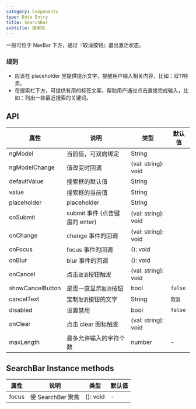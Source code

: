 ```yaml
---
category: Components
type: Data Entry
title: SearchBar
subtitle: 搜索栏
---
```


一般可位于 NavBar 下方，通过『取消按钮』退出激活状态。

### 规则

- 应该在 placeholder 里提供提示文字，提醒用户输入相关内容，比如：双11特卖。
- 在搜索栏下方，可提供有用的标签文案，帮助用户通过点击直接完成输入，比如：列出一些最近搜索的关键词。

## API

属性 | 说明 | 类型 | 默认值
----|-----|------|------
| ngModel  | 当前值，可双向绑定 | String|<span> </span> |
| ngModelChange  | 值改变时回调 | (val: string): void |<span> </span> |
| defaultValue |    搜索框的默认值     | String | <span> </span> |
| value      |  搜索框的当前值  | String | <span> </span> |
| placeholder    |    placeholder     | String | <span> </span> |
| onSubmit    |  submit 事件 (点击键盘的 enter)  | (val: string): void | <span> </span> |
| onChange    |    change 事件的回调     | (val: string): void |<span> </span>  |
| onFocus    |    focus 事件的回调     | (): void | <span> </span> |
| onBlur    |    blur 事件的回调     | (): void | <span> </span> |
| onCancel  | 点击`取消`按钮触发 | (val: string): void | <span> </span> |
| showCancelButton    |    是否一直显示`取消`按钮     | bool |  `false`  |
| cancelText    |   定制`取消`按钮的文字     | String |  `取消`  |
| disabled    |  设置禁用   | bool |  `false`  |
| onClear  |    点击 clear 图标触发  | (val: string): void | <span> </span> |
| maxLength     |  最多允许输入的字符个数    | number | -  |


## SearchBar Instance methods

属性 | 说明 | 类型 | 默认值
----|-----|------|------
| focus   | 使 SearchBar 聚焦  | (): void |  -  |
